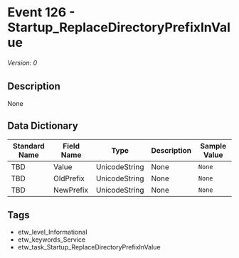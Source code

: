 # Event 126 - Startup_ReplaceDirectoryPrefixInValue
###### Version: 0

## Description
None

## Data Dictionary
|Standard Name|Field Name|Type|Description|Sample Value|
|---|---|---|---|---|
|TBD|Value|UnicodeString|None|`None`|
|TBD|OldPrefix|UnicodeString|None|`None`|
|TBD|NewPrefix|UnicodeString|None|`None`|

## Tags
* etw_level_Informational
* etw_keywords_Service
* etw_task_Startup_ReplaceDirectoryPrefixInValue